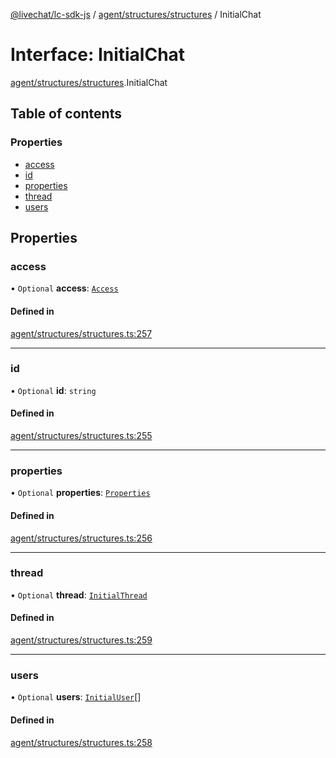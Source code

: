 [@livechat/lc-sdk-js](../README.md) / [agent/structures/structures](../modules/agent_structures_structures.md) / InitialChat

# Interface: InitialChat

[agent/structures/structures](../modules/agent_structures_structures.md).InitialChat

## Table of contents

### Properties

- [access](agent_structures_structures.InitialChat.md#access)
- [id](agent_structures_structures.InitialChat.md#id)
- [properties](agent_structures_structures.InitialChat.md#properties)
- [thread](agent_structures_structures.InitialChat.md#thread)
- [users](agent_structures_structures.InitialChat.md#users)

## Properties

### access

• `Optional` **access**: [`Access`](agent_structures_structures.Access.md)

#### Defined in

[agent/structures/structures.ts:257](https://github.com/livechat/lc-sdk-js/blob/c7b3817/src/agent/structures/structures.ts#L257)

___

### id

• `Optional` **id**: `string`

#### Defined in

[agent/structures/structures.ts:255](https://github.com/livechat/lc-sdk-js/blob/c7b3817/src/agent/structures/structures.ts#L255)

___

### properties

• `Optional` **properties**: [`Properties`](agent_structures_structures.Properties.md)

#### Defined in

[agent/structures/structures.ts:256](https://github.com/livechat/lc-sdk-js/blob/c7b3817/src/agent/structures/structures.ts#L256)

___

### thread

• `Optional` **thread**: [`InitialThread`](agent_structures_structures.InitialThread.md)

#### Defined in

[agent/structures/structures.ts:259](https://github.com/livechat/lc-sdk-js/blob/c7b3817/src/agent/structures/structures.ts#L259)

___

### users

• `Optional` **users**: [`InitialUser`](agent_structures_users.InitialUser.md)[]

#### Defined in

[agent/structures/structures.ts:258](https://github.com/livechat/lc-sdk-js/blob/c7b3817/src/agent/structures/structures.ts#L258)
